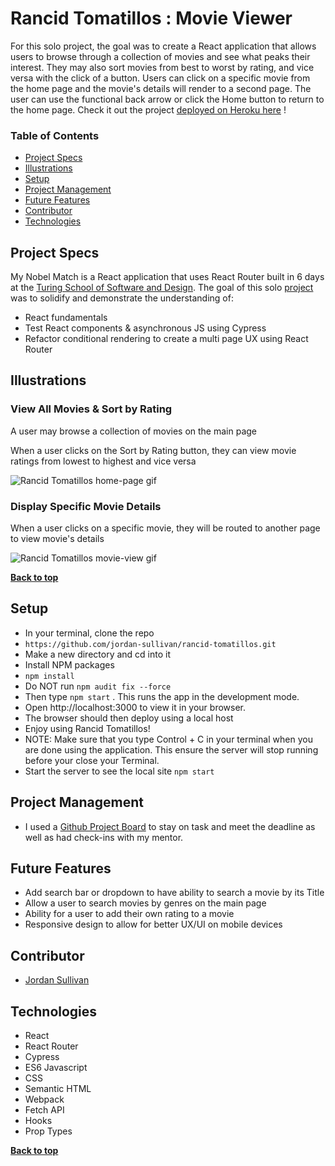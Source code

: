 # Rancid Tomatillos : Movie Viewer

For this solo project, the goal was to create a React application that allows users to browse through a collection of movies and see what peaks their interest. They may also sort movies from best to worst by rating, and vice versa with the click of a button. Users can click on a specific movie from the home page and the movie's details will render to a second page. The user can use the functional back arrow or click the Home button to return to the home page. Check it out the project [deployed on Heroku here](https://rancid-tomatillos-movie-viewer.herokuapp.com/) !

### Table of Contents
- [Project Specs](#project-specs)
- [Illustrations](#illustrations)
- [Setup](#setup)
- [Project Management](#project-management)
- [Future Features](#future-features)
- [Contributor](#contributors)
- [Technologies](#technologies)


## Project Specs

My Nobel Match is a React application that uses React Router built in 6 days at the [Turing School of Software and Design](https://turing.edu/). The goal of this solo [project](https://frontend.turing.edu/projects/module-3/rancid-tomatillos-v3.html) was to solidify and demonstrate the understanding of:

- React fundamentals
- Test React components & asynchronous JS using Cypress
- Refactor conditional rendering to create a multi page UX using React Router


## Illustrations

### View All Movies & Sort by Rating
A user may browse a collection of movies on the main page

When a user clicks on the Sort by Rating button, they can view movie ratings from lowest to highest and vice versa

![Rancid Tomatillos home-page gif](https://media.giphy.com/media/jX6LN52LF89CturCJS/giphy.gif)

### Display Specific Movie Details
When a user clicks on a specific movie, they will be routed to another page to view movie's details

![Rancid Tomatillos movie-view gif](https://media.giphy.com/media/t6xkInpM0C1jphhcvT/giphy.gif)

**[Back to top](#table-of-contents)**

## Setup

- In your terminal, clone the repo
- `https://github.com/jordan-sullivan/rancid-tomatillos.git`
- Make a new directory and cd into it
- Install NPM packages
- `npm install`
- Do NOT run `npm audit fix --force`
- Then type `npm start` . This runs the app in the development mode.
- Open http://localhost:3000 to view it in your browser.
- The browser should then deploy using a local host
- Enjoy using Rancid Tomatillos!
- NOTE: Make sure that you type Control + C in your terminal when you are done using the application. This ensure the server will stop running before your close your Terminal.
- Start the server to see the local site `npm start`


## Project Management

- I used a [Github Project Board](https://github.com/jordan-sullivan/rancid-tomatillos/projects/1) to stay on task and meet the deadline as well as had check-ins with my mentor. 

## Future Features

- Add search bar or dropdown to have ability to search a movie by its Title
- Allow a user to search movies by genres on the main page 
- Ability for a user to add their own rating to a movie
- Responsive design to allow for better UX/UI on mobile devices


## Contributor

- [Jordan Sullivan](https://github.com/jordan-sullivan)


## Technologies

- React
- React Router
- Cypress
- ES6 Javascript
- CSS
- Semantic HTML
- Webpack
- Fetch API
- Hooks
- Prop Types


**[Back to top](#table-of-contents)**